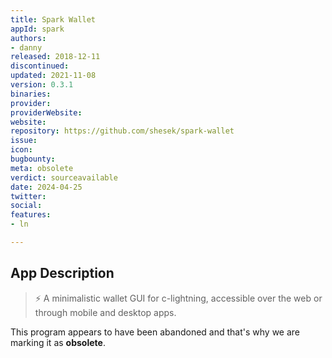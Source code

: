 ```yaml
---
title: Spark Wallet
appId: spark
authors:
- danny
released: 2018-12-11
discontinued: 
updated: 2021-11-08
version: 0.3.1
binaries: 
provider: 
providerWebsite: 
website: 
repository: https://github.com/shesek/spark-wallet
issue: 
icon: 
bugbounty: 
meta: obsolete
verdict: sourceavailable
date: 2024-04-25
twitter: 
social: 
features: 
- ln

---
```


## App Description

> ⚡️ A minimalistic wallet GUI for c-lightning, accessible over the web or through mobile and desktop apps.

This program appears to have been abandoned and that's why we are marking it as **obsolete**.
